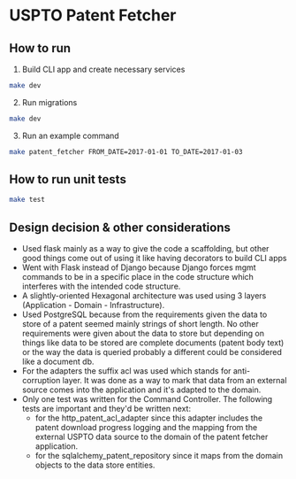 # USPTO Patent Fetcher

## How to run

1. Build CLI app and create necessary services

```bash
make dev
```

2. Run migrations

```bash
make dev
```

3. Run an example command

```bash
make patent_fetcher FROM_DATE=2017-01-01 TO_DATE=2017-01-03
```

## How to run unit tests

```bash
make test
```

## Design decision & other considerations

- Used flask mainly as a way to give the code a scaffolding, but other good things come out of using it like
having decorators to build CLI apps 
- Went with Flask instead of Django because Django forces mgmt commands to be in a specific place in the code structure
which interferes with the intended code structure.
- A slightly-oriented Hexagonal architecture was used using 3 layers (Application - Domain - Infrastructure). 
- Used PostgreSQL because from the requirements given the data to store of a patent seemed mainly strings of short
length. No other requirements were given about the data to store but depending on things like data to be stored
are complete documents (patent body text) or the way the data is queried probably a different could be considered
like a document db.
- For the adapters the suffix acl was used which stands for anti-corruption layer. It was done as a way to mark that
data from an external source comes into the application and it's adapted to the domain.
- Only one test was written for the Command Controller. The following tests are important and they'd be written next:
  - for the http_patent_acl_adapter since this adapter includes the patent download progress logging and
  the mapping from the external USPTO data source to the domain of the patent fetcher application.
  - for the sqlalchemy_patent_repository since it maps from the domain objects to the data store entities.
